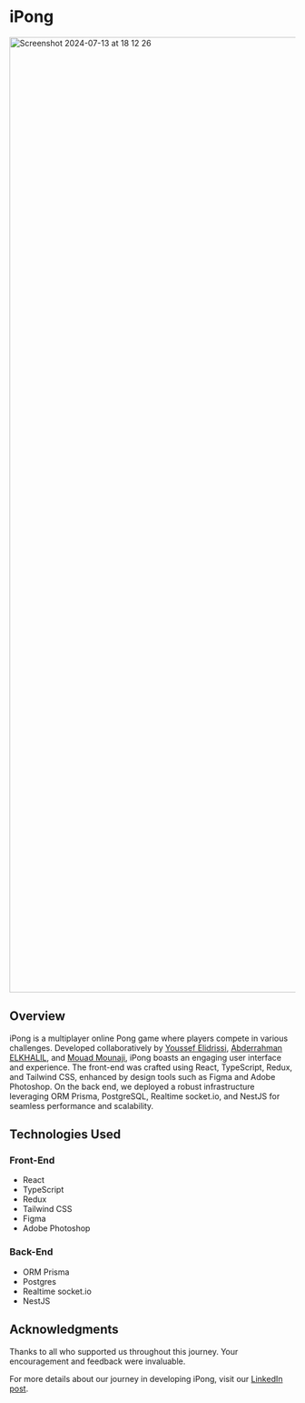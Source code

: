# iPong
<img width="1680" alt="Screenshot 2024-07-13 at 18 12 26" src="https://github.com/user-attachments/assets/77118e72-7ef7-4aee-9ba3-43eea4fb4c26">

## Overview
iPong is a multiplayer online Pong game where players compete in various challenges. Developed collaboratively by [Youssef Elidrissi](https://github.com/joseph-el), [Abderrahman ELKHALIL](https://github.com/ELkhalil), and [Mouad Mounaji](https://github.com/Mmounaji176), iPong boasts an engaging user interface and experience. The front-end was crafted using React, TypeScript, Redux, and Tailwind CSS, enhanced by design tools such as Figma and Adobe Photoshop. On the back end, we deployed a robust infrastructure leveraging ORM Prisma, PostgreSQL, Realtime socket.io, and NestJS for seamless performance and scalability.

## Technologies Used

### Front-End
- React
- TypeScript
- Redux
- Tailwind CSS
- Figma
- Adobe Photoshop

### Back-End
- ORM Prisma
- Postgres
- Realtime socket.io
- NestJS

## Acknowledgments

Thanks to all who supported us throughout this journey. Your encouragement and feedback were invaluable.


For more details about our journey in developing iPong, visit our [LinkedIn post](https://www.linkedin.com/posts/y-elidrissi_announcing-the-successful-completion-of-our-activity-7214915644868210689-cxVg?utm_source=share&utm_medium=member_desktop).


